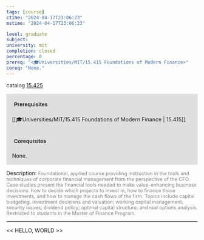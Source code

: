 ```yaml
---
tags: [course]
ctime: "2024-04-17T23:06:23"
mstime: "2024-04-17T23:06:23"

level: graduate
subject: 
university: mit
completion: closed
percentage: 0
prereq: "<🎓Universities/MIT/15.415 Foundations of Modern Finance>"
coreq: "None."
---
```


catalog [15.425](http://student.mit.edu/catalog/m15b.html#15.425)

<span style="display: block; padding: 15px; background-color: rgb(100, 100, 100, 0.2);"><font id="m_prereq1147_0" style="display: block; font-family: Arial, sans-serif; font-weight: bold; padding: 5px">Prerequisites</font><br><span id="prereq1147_0">[[🎓Universities/MIT/15.415 Foundations of Modern Finance | 15.415]]</span></span>
<span style="display: block; padding: 15px; background-color: rgb(100, 100, 100, 0.2);"><font id="m_coreq1147_0" style="display: block; font-family: Arial, sans-serif; font-weight: bold; padding: 5px">Corequisites</font><br><span id="coreq1147_0">None.</span></span>

<font style="">Description:</font>
<font style="color: grey; font-size: 0.8rem;">Foundational, applied course providing instruction in the tools and techniques of corporate financial management from the perspective of the CFO. Case studies present the financial tools needed to make value-enhancing business decisions: how to decide which projects to invest in, how to finance those investments, and how to manage the cash flows of the firm. Topics include capital budgeting, investment decisions and valuation; working capital management, security issues; dividend policy; optimal capital structure; and real options analysis. Restricted to students in the Master of Finance Program.</font>



---

<< HELLO, WORLD >>

